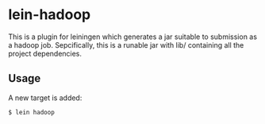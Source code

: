 # lein-hadoop

This is a plugin for leiningen which generates a jar suitable to submission
as a hadoop job. Sepcifically, this is a runable jar with lib/ containing all
the project dependencies.

## Usage

A new target is added:

    $ lein hadoop

